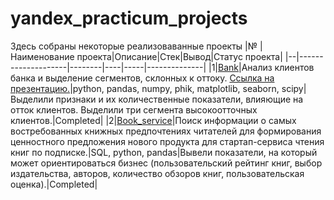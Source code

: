 # yandex_practicum_projects 
Здесь собраны некоторые реализоваванные проекты
|№ |Наименование проекта|Описание|Стек|Вывод|Статус проекта|
|--|--------------------|--------|----|-----|--------------|
|1|[Bank](https://github.com/ShNat24/Portfolio/blob/main/Bank/bank.ipynb)|Анализ клиентов банка и выделение сегментов, склонных к оттоку. [Cсылка на презентацию.](https://disk.yandex.ru/i/UH_kFbjfYYEUDQ)|python, pandas, numpy, phik, matplotlib, seaborn, scipy|Выделили признаки и их количественные показатели, влияющие на отток клиентов. Выделили три сегмента высокоотточных клиентов.|Completed|
|2|[Book_service](https://github.com/ShNat24/Portfolio/blob/main/Book_service/book_service.ipynb)|Поиск информации о самых востребованных книжных предпочтениях читателей для формирования ценностного предложения нового продукта для стартап-сервиса чтения книг по подписке.|SQL, python, pandas|Вывели показатели, на который может ориентироваться бизнес (пользовательский рейтинг книг, выбор издательства, авторов, количество обзоров книг, пользовательская оценка).|Completed|




